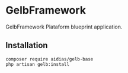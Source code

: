 # GelbFramework
GelbFramework Plataform blueprint application.

## Installation
```
composer require aidias/gelb-base
php artisan gelb:install
```

